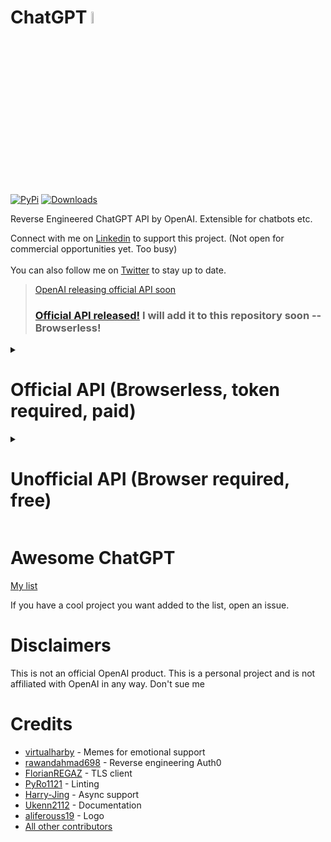 # ChatGPT <img src="https://github.com/acheong08/ChatGPT/blob/main/logo.png?raw=true" width="7%"></img>

[![PyPi](https://img.shields.io/pypi/v/revChatGPT.svg)](https://pypi.python.org/pypi/revChatGPT)
[![Downloads](https://static.pepy.tech/badge/revchatgpt)](https://pypi.python.org/pypi/revChatGPT)

Reverse Engineered ChatGPT API by OpenAI. Extensible for chatbots etc.

Connect with me on [Linkedin](https://www.linkedin.com/in/acheong08/) to support this project. (Not open for commercial opportunities yet. Too busy)
<br><br>
You can also follow me on [Twitter](https://twitter.com/GodlyIgnorance) to stay up to date.

> [OpenAI releasing official API soon](https://twitter.com/GodlyIgnorance/status/1615193797423697920)
> ### [Official API released!](https://twitter.com/GodlyIgnorance/status/1620283216191160322) I will add it to this repository soon -- Browserless!

<details>
<summary>

# Official API (Browserless, token required, paid)

</summary>

## Installation
`pip3 install revChatGPT`

## Setup

1. Create account on [OpenAI](https://platform.openai.com/) 
2. Go to https://platform.openai.com/account/api-keys
3. Copy API key

## Usage

### Command line
`OfficialChatGPT --api_key API_KEY` (Assumes Python PyPi in PATH)

<details>
<summary>

### Developer
</summary>

<a id="revChatGPT.Official"></a>

# revChatGPT.Official

A simple wrapper for the official ChatGPT API

<a id="revChatGPT.Official.Chatbot"></a>

## Chatbot Objects

```python
class Chatbot()
```

Official ChatGPT API

<a id="revChatGPT.Official.Chatbot.__init__"></a>

#### \_\_init\_\_

```python
def __init__(api_key: str) -> None
```

Initialize Chatbot with API key (from https://platform.openai.com/account/api-keys)

<a id="revChatGPT.Official.Chatbot.ask"></a>

#### ask

```python
def ask(user_request: str) -> dict
```

Send a request to ChatGPT and return the response
```json
Response: {
    "id": "...",
    "object": "text_completion",
    "created": <time>,
    "model": "text-chat-davinci-002-20230126",
    "choices": [
        {
        "text": "<Response here>",
        "index": 0,
        "logprobs": null,
        "finish_details": { "type": "stop", "stop": "<|endoftext|>" }
        }
    ],
    "usage": { "prompt_tokens": x, "completion_tokens": y, "total_tokens": z }
}
```

<a id="revChatGPT.Official.Chatbot.rollback"></a>

#### rollback

```python
def rollback(num: int) -> None
```

Rollback chat history num times

<a id="revChatGPT.Official.Chatbot.reset"></a>

#### reset

```python
def reset() -> None
```

Reset chat history

</details>

</details>

<details>
<summary>

# Unofficial API (Browser required, free)

</summary>

## Installation
`pip3 install revChatGPT[unofficial]`

## Configuration

Refer to the setup [guide](https://github.com/acheong08/ChatGPT/wiki/Setup) for more information.

## Usage

### Command line

`python3 -m revChatGPT`

```
!help - Show this message
!reset - Forget the current conversation
!refresh - Refresh the session authentication
!config - Show the current configuration
!rollback x - Rollback the conversation (x being the number of messages to rollback)
!exit - Exit this program
```

### API
`python3 -m GPTserver`

HTTP POST request:

```json
{
  "session_token": "eyJhbGciOiJkaXIiL...",
  "prompt": "Your prompt here"
}
```

Optional:

```json
{
  "session_token": "eyJhbGciOiJkaXIiL...",
  "prompt": "Your prompt here",
  "conversation_id": "UUID...",
  "parent_id": "UUID..."
}
```

- Rate limiting is enabled by default to prevent simultaneous requests

### Developer

```python
from revChatGPT.ChatGPT import Chatbot

chatbot = Chatbot({
  "session_token": "<YOUR_TOKEN>"
}, conversation_id=None, parent_id=None) # You can start a custom conversation

response = chatbot.ask("Prompt", conversation_id=None, parent_id=None) # You can specify custom conversation and parent ids. Otherwise it uses the saved conversation (yes. conversations are automatically saved)

print(response)
# {
#   "message": message,
#   "conversation_id": self.conversation_id,
#   "parent_id": self.parent_id,
# }
```

</details>

# Awesome ChatGPT

[My list](https://github.com/stars/acheong08/lists/awesome-chatgpt)

If you have a cool project you want added to the list, open an issue.

# Disclaimers

This is not an official OpenAI product. This is a personal project and is not affiliated with OpenAI in any way. Don't sue me

# Credits

- [virtualharby](https://twitter.com/virtualharby) - Memes for emotional support
- [rawandahmad698](https://github.com/rawandahmad698) - Reverse engineering Auth0
- [FlorianREGAZ](https://github.com/FlorianREGAZ) - TLS client
- [PyRo1121](https://github.com/PyRo1121) - Linting
- [Harry-Jing](https://github.com/Harry-Jing) - Async support
- [Ukenn2112](https://github.com/Ukenn2112) - Documentation
- [aliferouss19](https://github.com/aliferouss19) - Logo
- [All other contributors](https://github.com/acheong08/ChatGPT/graphs/contributors)
